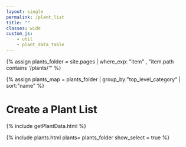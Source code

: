 ```yaml
---
layout: single                                                            
permalink: /plant_list
title: ""
classes: wide
custom_js:
    - util
    - plant_data_table
---
```

{% assign plants_folder = site.pages | where_exp: "item" , "item.path contains '/plants/'" %}

{% assign plants_map = plants_folder | group_by:"top_level_category" | sort:"name" %}

<h1>Create a Plant List</h1>
<div id="intense"></div>

<!-- populate plant_data var -->
{% include getPlantData.html %}

{% include plants.html 
	plants= plants_folder 
    show_select = true
%}

